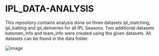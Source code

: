 # IPL_DATA-ANALYSIS

This repository contains analysis done on three datasets ipl_matching, ipl_batting and ipl_deliveries for all IPL Seasons. Two additional datasets batsmen_info and team_info were created using the given datasets. All datasets can be found in the data folder.

![image](https://github.com/Saivinay63/IPL_DATA-ANALYSIS/assets/99705067/1a11a19a-1a3c-4715-b981-71f6a3def34d)
